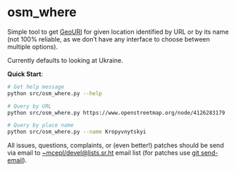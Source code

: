 osm_where
=========

Simple tool to get [GeoURI](https://geouri.org/) for given
location identified by URL or by its name (not 100% reliable, as
we don’t have any interface to choose between multiple options).

Currently defaults to looking at Ukraine.

**Quick Start**:
```bash
# Get help message
python src/osm_where.py --help

# Query by URL
python src/osm_where.py https://www.openstreetmap.org/node/4126283179

# Query by place name
python src/osm_where.py --name Kropyvnytskyi
```

All issues, questions, complaints, or (even better!) patches
should be send via email to
[~mcepl/devel@lists.sr.ht](mailto:~mcepl/devel@lists.sr.ht) email
list (for patches use [git
send-email](https://git-send-email.io/)).
